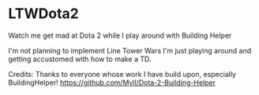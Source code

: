 # LTWDota2
Watch me get mad at Dota 2 while I play around with Building Helper

I'm not planning to implement Line Tower Wars I'm just playing around and getting accustomed with how to make a TD.

Credits:
Thanks to everyone whose work I have build upon, especially BuildingHelper!
https://github.com/Myll/Dota-2-Building-Helper

